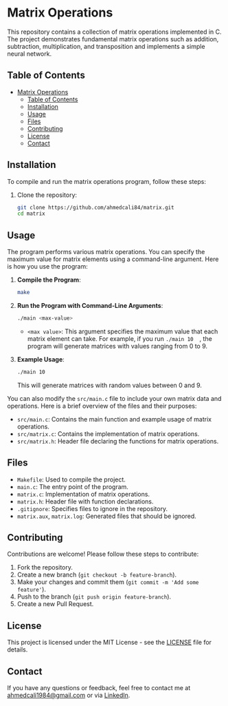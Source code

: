 # Matrix Operations

This repository contains a collection of matrix operations implemented in C. The project demonstrates fundamental matrix operations such as addition, subtraction, multiplication, and transposition and implements a simple neural network.

## Table of Contents

- [Matrix Operations](#matrix-operations)
  - [Table of Contents](#table-of-contents)
  - [Installation](#installation)
  - [Usage](#usage)
  - [Files](#files)
  - [Contributing](#contributing)
  - [License](#license)
  - [Contact](#contact)

## Installation

To compile and run the matrix operations program, follow these steps:

1. Clone the repository:
    ```bash
    git clone https://github.com/ahmedcali84/matrix.git
    cd matrix
    ```

## Usage

The program performs various matrix operations. You can specify the maximum value for matrix elements using a command-line argument. Here is how you use the program:

1. **Compile the Program**:
    ```bash
    make
    ```

2. **Run the Program with Command-Line Arguments**:
    ```bash
    ./main <max-value>
    ```

   - `<max value>`: This argument specifies the maximum value that each matrix element can take. For example, if you run `./main 10  `, the program will generate matrices with values ranging from 0 to 9.

3. **Example Usage**:
    ```bash
    ./main 10 
    ```

   This will generate matrices with random values between 0 and 9.

You can also modify the `src/main.c` file to include your own matrix data and operations. Here is a brief overview of the files and their purposes:

- `src/main.c`: Contains the main function and example usage of matrix operations.
- `src/matrix.c`: Contains the implementation of matrix operations.
- `src/matrix.h`: Header file declaring the functions for matrix operations.

## Files

- `Makefile`: Used to compile the project.
- `main.c`: The entry point of the program.
- `matrix.c`: Implementation of matrix operations.
- `matrix.h`: Header file with function declarations.
- `.gitignore`: Specifies files to ignore in the repository.
- `matrix.aux`, `matrix.log`: Generated files that should be ignored.

## Contributing

Contributions are welcome! Please follow these steps to contribute:

1. Fork the repository.
2. Create a new branch (`git checkout -b feature-branch`).
3. Make your changes and commit them (`git commit -m 'Add some feature'`).
4. Push to the branch (`git push origin feature-branch`).
5. Create a new Pull Request.

## License

This project is licensed under the MIT License - see the [LICENSE](LICENSE) file for details.

## Contact

If you have any questions or feedback, feel free to contact me at ahmedcali1984@gmail.com or via [LinkedIn](https://www.linkedin.com/in/ahmed-ali-99055728b/).
